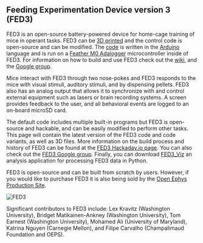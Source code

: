 ## Feeding Experimentation Device version 3 (FED3)

FED3 is an open-source battery-powered device for home-cage training of mice in operant tasks. FED3 can be [3D printed](https://github.com/KravitzLabDevices/FED3/tree/master/3Dfiles) and the control code is open-source and can be modified. The [code](https://github.com/KravitzLabDevices/FED3/tree/master/ArduinoCode) is written in the [Arduino](https://www.arduino.cc/) language and is run on a [Feather M0 Adalogger](https://www.adafruit.com/product/2796) microcontroller inside of FED3.  For information on how to build and use FED3 check out the [wiki](https://github.com/KravitzLabDevices/FED3/wiki), and the [Google group](https://groups.google.com/forum/#!forum/fedforum).

Mice interact with FED3 through two nose-pokes and FED3 responds to the mice with visual stimuli, auditory stimuli, and by dispensing pellets. FED3 also has an analog output that allows it to synchronize with and control external equipment such as lasers or brain recording systems. A screen provides feedback to the user, and all behavioral events are logged to an on-board microSD card. 

The default code includes multiple built-in programs but FED3 is open-source and hackable, and can be easily modified to perform other tasks. This page will contain the latest version of the FED3 code and code variants, as well as 3D files.  More information on the build process and history of FED3 can be found at the [FED3 Hackaday.io page](https://hackaday.io/project/106885-feeding-experimentation-device-3-fed3).  You can also check out the [FED3 Google group](https://groups.google.com/forum/#!forum/fedforum). Finally, you can download [FED3_Viz](https://github.com/KravitzLabAnalyses/FED3_Viz) an analysis application for processing FED3 data in Python.

FED3 is open-source and can be built from scratch by users. However, if you would like to purchase FED3 it is also being sold by the [Open Ephys Production Site](https://open-ephys.org/fed3/fed3).  

![FED3](https://raw.githubusercontent.com/KravitzLabDevices/FED3/master/photos/FED3_rotation.gif)

Significant contributors to FED3 include:
Lex Kravitz (Washington University), Bridget Matikainen-Ankney (Washington University), Tom Earnest (Washington University), Mohamed Ali (University of Maryland), Katrina Nguyen (Carnegie Mellon), and Filipe Carvalho (Champalimaud Foundation and OEPS).
